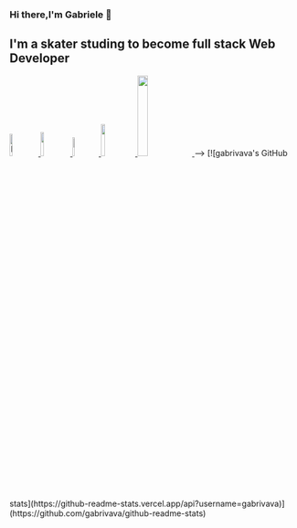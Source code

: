 
### Hi there,I'm Gabriele 👋 
    
## I'm a skater studing to become full stack Web Developer

<a href="https://www.w3schools.com/html/default.asp">
    <img src="https://www.w3.org/html/logo/badge/html5-badge-h-solo.png" width="10%" alt="HTML5 Powered" title="HTML5 Powered">
</a>
<a href="https://developer.mozilla.org/en-US/docs/Web/CSS">
    <img src="https://cdn.iconscout.com/icon/free/png-256/css-131-722685.png" width="10.3%">
</a>
<a href="https://developer.mozilla.org/en-US/docs/Web/JavaScript">
    <img src="https://www.freepnglogos.com/uploads/javascript-png/js-logo-png-5.png" width="9.1%">
</a>
<a href="https://vuejs.org/v2/guide/">
    <img src="https://upload.wikimedia.org/wikipedia/commons/9/95/Vue.js_Logo_2.svg" width="11.9%">
</a>
<a href="https://www.php.net/manual/en/">
    <img src="https://upload.wikimedia.org/wikipedia/commons/2/27/PHP-logo.svg" width="19%">
</a> 
</div>
-->
[![gabrivava's GitHub stats](https://github-readme-stats.vercel.app/api?username=gabrivava)](https://github.com/gabrivava/github-readme-stats)




<!-- **gabrivava/gabrivava** is a ✨ _special_ ✨ repository because its `README.md` (this file) appears on your GitHub profile.

Here are some ideas to get you started: -->

<!-- - 🔭 I’m currently working on ...
- 🌱 I’m currently learning ...
- 👯 I’m looking to collaborate on ...
- 🤔 I’m looking for help with ...
- 💬 Ask me about ...
- 📫 How to reach me: ...
- 😄 Pronouns: ...
- ⚡ Fun fact: ... -->

